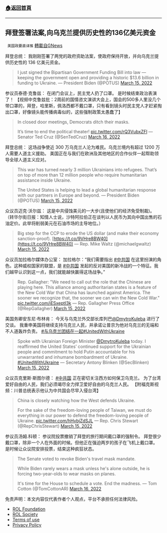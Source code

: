 ###  [:house:返回首頁](https://github.com/ourhimalayas/txt)
---


## 拜登签署法案,向乌克兰提供历史性的136亿美元资金
` 美国政要直译推` [轉載自GNews](https://gnews.org/zh-hans/2172182/)

拜登总统： 我刚刚签署了两党的政府资助法案，使政府保持开放，并向乌克兰提供历史性的 136 亿美元资金。



> I just signed the Bipartisan Government Funding Bill into law — keeping the government open and providing a historic $13.6 billion in funding to Ukraine.
> — President Biden (@POTUS) [March 15, 2022](https://twitter.com/POTUS/status/1503804282532859905?ref_src=twsrc%5Etfw)



参议员泰德·克鲁兹： 在闭门会议上，民主党人扔了口罩。 是时候结束政治表演了！ 【视频中克鲁兹批：2周前的国情咨文演讲大会上，国会的500多人里没几个带口罩的，拜登，哈里斯，佩洛西都不戴口罩，只有看到镜头时民主党人才赶紧掏出口罩，好像镜头能传播病毒似的，这些强制政策太愚蠢了】



> In closed door meetings, Democrats ditch their masks.
>  
> It’s time to end the political theater! [pic.twitter.com/rQ3VubxZFl](https://t.co/rQ3VubxZFl)
> — Senator Ted Cruz (@SenTedCruz) [March 16, 2022](https://twitter.com/SenTedCruz/status/1503895886425903105?ref_src=twsrc%5Etfw)



拜登总统： 这场战争使近 300 万乌克兰人沦为难民。乌克兰境内有超过 1200 万人需要人道主义援助。 美国正在与我们在欧洲及其他地区的合作伙伴一起帮助领导全球人道主义应对。



> This war has turned nearly 3 million Ukrainians into refugees. That’s on top of more than 12 million people who require humanitarian assistance inside Ukraine. 
>  
> The United States is helping to lead a global humanitarian response with our partners in Europe and beyond.
> — President Biden (@POTUS) [March 15, 2022](https://twitter.com/POTUS/status/1503820553399984130?ref_src=twsrc%5Etfw)



众议员迈克·沃尔兹： 这是中共侵蚀美元的一大步(且使他们的经济免受制裁)。 （转华尔街日报：知情人士说，沙特阿拉伯正在谈判以人民币为其向中国出售的石油定价。此举将削弱美元在石油市场的主导地位。）



> Big step for the CCP to erode the US dollar (and make their economy sanction-proof). [https://t.co/9VHre8BW40](https://t.co/9VHre8BW40)
> — Rep. Mike Waltz (@michaelgwaltz) [March 15, 2022](https://twitter.com/michaelgwaltz/status/1503774897000038409?ref_src=twsrc%5Etfw)



众议员加拉格尔媒体办公室： 加拉格尔：“我们需要指出 [#中共国](https://twitter.com/hashtag/%E4%B8%AD%E5%85%B1%E5%9B%BD?src=hashtag_click) 在这里扮演的角色。这种威权国家的联盟，是 [#中共国](https://twitter.com/hashtag/%E4%B8%AD%E5%85%B1%E5%9B%BD?src=hashtag_click) 发起的反对美国的新冷战的一个特征。我们越早认识到这一点，我们就能越快赢得这场战争。”



> Rep. Gallagher: "We need to call out the role that the Chinese are playing here. This alliance among authoritarian states is a feature of the New Cold War that China has launched against America. The sooner we recognize that, the sooner we can win the New Cold War." [pic.twitter.com/iESxeptI3k](https://t.co/iESxeptI3k)
> — Rep. Gallagher Press Office (@RepGallagher) [March 15, 2022](https://twitter.com/RepGallagher/status/1503750442026688520?ref_src=twsrc%5Etfw)



美国务卿安东尼·布林肯： 今天与乌克兰外交部长库列巴[@DmytroKuleba](https://twitter.com/DmytroKuleba) 进行了交谈。 我重申美国将继续支持乌克兰人民，并承诺让普京为他对乌克兰的无端和不人道轰炸负责。 [#与乌克兰团结在一起](https://twitter.com/hashtag/%E4%B8%8E%E4%B9%8C%E5%85%8B%E5%85%B0%E5%9B%A2%E7%BB%93%E5%9C%A8%E4%B8%80%E8%B5%B7?src=hashtag_click)[#UnitedWithUkraine](https://twitter.com/hashtag/UnitedWithUkraine?src=hashtag_click)



> Spoke with Ukrainian Foreign Minister [@DmytroKuleba](https://twitter.com/DmytroKuleba?ref_src=twsrc%5Etfw) today. I reaffirmed the United States’ continued support for the Ukrainian people and commitment to hold Putin accountable for his unwarranted and inhumane bombardment of Ukraine. [#UnitedWithUkraine](https://twitter.com/hashtag/UnitedWithUkraine?src=hash&amp;ref_src=twsrc%5Etfw)
> — Secretary Antony Blinken (@SecBlinken) [March 15, 2022](https://twitter.com/SecBlinken/status/1503831874652848130?ref_src=twsrc%5Etfw)



众议员克里斯·斯图尔德： [#中共国](https://twitter.com/hashtag/%E4%B8%AD%E5%85%B1%E5%9B%BD?src=hashtag_click) 正在密切关注西方如何保卫乌克兰。 为了台湾爱好自由的人民，我们必须竭尽全力捍卫爱好自由的乌克兰人民。 【附福克斯视频：川普总统表示他认为中共国会尽早入侵台湾】



> China is closely watching how the West defends Ukraine.
> 
> For the sake of the freedom-loving people of Taiwan, we must do everything in our power to defend the freedom-loving people of Ukraine. [pic.twitter.com/hHvbjZdSJL](https://t.co/hHvbjZdSJL)
> — Rep. Chris Stewart (@RepChrisStewart) [March 15, 2022](https://twitter.com/RepChrisStewart/status/1503832516003835905?ref_src=twsrc%5Etfw)



参议员汤姆.科顿： 参议院投票撤销了拜登的旅行期间戴口罩的强制令。 拜登很少戴口罩，除非一个人在外面的时候。但他正在强迫两岁的孩子在飞机上戴口罩。 是时候让众议院安排投票，结束这种疯狂状态。



> The Senate voted to revoke Biden's travel mask mandate. 
> 
> While Biden rarely wears a mask unless he's alone outside, he is forcing two-year-olds to wear masks on planes. 
> 
> It's time for the House to schedule a vote. End the madness.
> — Tom Cotton (@TomCottonAR) [March 16, 2022](https://twitter.com/TomCottonAR/status/1503908925376241666?ref_src=twsrc%5Etfw)



 

免责声明：本文内容仅代表作者个人观点，平台不承担任何法律风险。

- [ROL Foundation](https://rolfoundation.org/)
- [ROL Society](https://rolsociety.org/)
- [Terms of use](https://gnews.org/terms-of-use-3/)
- [Privacy Policy](https://gnews.org/privacy-policy/)
